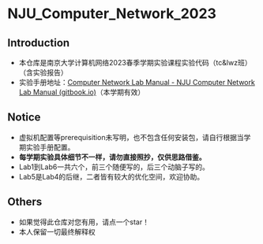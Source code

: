 # NJU_Computer_Network_2023
## Introduction

* 本仓库是南京大学计算机网络2023春季学期实验课程实验代码（tc&lwz班）（含实验报告）
* 实验手册地址：[Computer Network Lab Manual - NJU Computer Network Lab Manual (gitbook.io)](https://nju-cn-course.gitbook.io/nju-computer-network-lab-manual/)（本学期有效）

## Notice

* 虚拟机配置等prerequisition未写明，也不包含任何安装包，请自行根据当学期实验手册配置。
* **每学期实验具体细节不一样，请勿直接照抄，仅供思路借鉴。**
* Lab1到Lab6一共六个，前三个随便写的，后三个动脑子写的。
* Lab5是Lab4的后继，二者皆有较大的优化空间，欢迎协助。

## Others

* 如果觉得此仓库对您有用，请点一个star！
* 本人保留一切最终解释权


